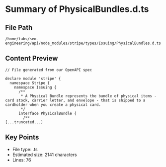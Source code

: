 # Summary of PhysicalBundles.d.ts
  
## File Path
`/home/tabs/seo-engineering/api/node_modules/stripe/types/Issuing/PhysicalBundles.d.ts`

## Content Preview
```
// File generated from our OpenAPI spec

declare module 'stripe' {
  namespace Stripe {
    namespace Issuing {
      /**
       * A Physical Bundle represents the bundle of physical items - card stock, carrier letter, and envelope - that is shipped to a cardholder when you create a physical card.
       */
      interface PhysicalBundle {
        /**
[...truncated...]
```

## Key Points
- File type: .ts
- Estimated size: 2141 characters
- Lines: 76
